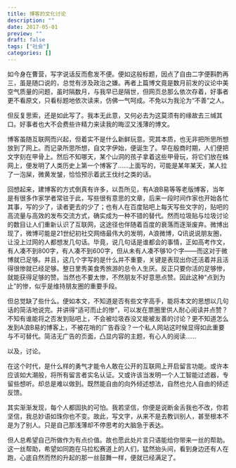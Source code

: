 ```yaml
---
title: 博客的文化讨论
description: ""
date: 2017-05-01
preview: ""
draft: false
tags: ["社会"]
categories: []
---
```


如今身在曹营，写字说话反而愈发不便。便如这般标题，因点了自由二字便斟酌再三，虽是随口说的，总觉有涉及政治之嫌。再者上篇博文竟是数月前发的议论中美空气质量的问题，虽时隔数月，与我早已是隔世，但网页总那么依次存着，好事者更不看原文，只看标题地依次读来，仿佛一气呵成。不免以为我沦为“不善”之人。

但反复思索，还是如此写了。我本无此意，又何必去为这莫须有的缘故去三缄其口。好事者也大不会费些许精力来读我的晦涩又浅薄的博文。

博客虽随互联网而兴起，但着实不是什么新鲜玩意。究其本质，也无非把所思所想放到了网上。而记录所思所想，自文字伊始，便诞生了。早在殷商时期，人们便把文字刻在甲骨上。然后不知哪天，某个山洞的孩子拿着这些甲骨玩，将它们放在蛛网上，便发明了人类历史上第一个博客了……上面写的，可能是某年某天，某人拉了一泡屎，微黄发皱，恰恰预示着武王伐纣之类的话。

回想起来，建博客的方式倒真有许多，以吾所见，有A浪B易等等老版博客，当年是有很多作家学者常驻于此，写些很有意思的文章，后来一段时间作家也开始各忙其事，写的少了，读者更去的少了；也有人在百度贴吧上每天写些文字的，贴吧的高流量与高效的发布交流方式，确实成为一种不错的替代。然而垃圾贴与垃圾讨论的数目让人们重新认识了互联网，这途径也伴随着百度的衰落而逐渐废弃。微博出现了，微博可能是21世纪初社交网络最伟大的发明，A浪微博，Q讯说说朋友圈，让没上过网的人都想发几句话。毕竟，说几句话是谁都会的事情，正如高考作文，有人凑不到800字，有人凑不到600字，但从未有人凑不够10个字——而这对于微博就已足够。并且，这几个字写的是什么并不重要，关键是表现出你还活着并且活得很惨就已经足够。整日里秀美食秀旅游的总令人生厌。反正只要你活的足够惨，就能获得足够的赞。当然也不要太惨，不然朋友不好意思点赞。因此这种“点到为止”的惨，似乎是维持朋友圈的重要手段。

但总觉缺了些什么。便如本文，不知道是否有些文字高手，能将本文的思想以几句话的简洁地说完。并讲得“适可而止的惨”，可以发在票圈里供人耐心阅读并点赞？不知有谁能将之否发到贴吧上，不会被垃圾吞没又能被友善的讨论？更不知道怎么发到A浪B易的博客上，不被花哨的广告吞没？一个私人网站这时候显得如此重要与不可替代。简洁无广告的页面，凸显内容的主题，有心人的阅读……

以及，讨论。

在这个时代，是什么样的勇气才能令人敢在公开的互联网上开启留言功能。或许本应该如大潮般，将所有留言者实名认证。又或许该当发明一个人工智能过滤器，专留些想听。却总是难以做到。既然能自由的向外倾述想法，自然也允人自由的倾述反馈。

其实渐渐发现，每个人都固执的可怕。我若坚信，你便是说断金舌我也不改，你若坚信，我总妙语如珠你也不变。故此，写文字，从来不是去教训别人，甚至根本不是为了别人。只是自己那浅薄却不停思考的大脑急于表达。

但人总希望自己所做作为有点价值。故也愿此处片言只语能给你带来一丝的帮助。这一丝帮助，希望如同跑在马拉松赛道上的人们，猛然抬头间，看到身边还有人在跑，心底自然而然的升起的那一丝鼓舞一样，便就已经满足了。